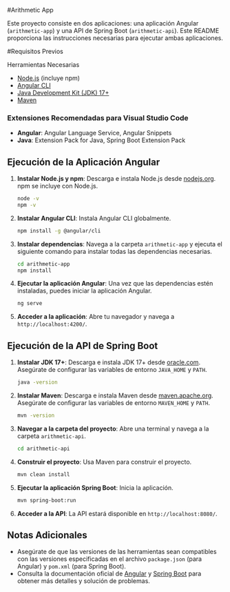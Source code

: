 #Arithmetic App

Este proyecto consiste en dos aplicaciones: una aplicación Angular (`arithmetic-app`) y una API de Spring Boot (`arithmetic-api`). Este README proporciona las instrucciones necesarias para ejecutar ambas aplicaciones.

#Requisitos Previos

Herramientas Necesarias

- [Node.js](https://nodejs.org/) (incluye npm)
- [Angular CLI](https://angular.io/cli)
- [Java Development Kit (JDK) 17+](https://www.oracle.com/java/technologies/javase-jdk17-downloads.html)
- [Maven](https://maven.apache.org/)

### Extensiones Recomendadas para Visual Studio Code

- **Angular**: Angular Language Service, Angular Snippets
- **Java**: Extension Pack for Java, Spring Boot Extension Pack

## Ejecución de la Aplicación Angular

1. **Instalar Node.js y npm**: Descarga e instala Node.js desde [nodejs.org](https://nodejs.org/). npm se incluye con Node.js.
    ```bash
    node -v
    npm -v
    ```

2. **Instalar Angular CLI**: Instala Angular CLI globalmente.
    ```bash
    npm install -g @angular/cli
    ```

3. **Instalar dependencias**: Navega a la carpeta `arithmetic-app` y ejecuta el siguiente comando para instalar todas las dependencias necesarias.
    ```bash
    cd arithmetic-app
    npm install
    ```

4. **Ejecutar la aplicación Angular**: Una vez que las dependencias estén instaladas, puedes iniciar la aplicación Angular.
    ```bash
    ng serve
    ```

5. **Acceder a la aplicación**: Abre tu navegador y navega a `http://localhost:4200/`.

## Ejecución de la API de Spring Boot

1. **Instalar JDK 17+**: Descarga e instala JDK 17+ desde [oracle.com](https://www.oracle.com/java/technologies/javase-jdk17-downloads.html). Asegúrate de configurar las variables de entorno `JAVA_HOME` y `PATH`.
    ```bash
    java -version
    ```

2. **Instalar Maven**: Descarga e instala Maven desde [maven.apache.org](https://maven.apache.org/). Asegúrate de configurar las variables de entorno `MAVEN_HOME` y `PATH`.
    ```bash
    mvn -version
    ```

3. **Navegar a la carpeta del proyecto**: Abre una terminal y navega a la carpeta `arithmetic-api`.
    ```bash
    cd arithmetic-api
    ```

4. **Construir el proyecto**: Usa Maven para construir el proyecto.
    ```bash
    mvn clean install
    ```

5. **Ejecutar la aplicación Spring Boot**: Inicia la aplicación.
    ```bash
    mvn spring-boot:run
    ```

6. **Acceder a la API**: La API estará disponible en `http://localhost:8080/`.

## Notas Adicionales

- Asegúrate de que las versiones de las herramientas sean compatibles con las versiones especificadas en el archivo `package.json` (para Angular) y `pom.xml` (para Spring Boot).
- Consulta la documentación oficial de [Angular](https://angular.io/docs) y [Spring Boot](https://spring.io/projects/spring-boot) para obtener más detalles y solución de problemas.
